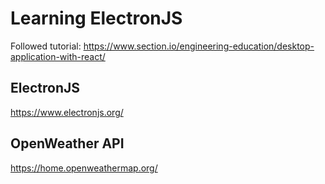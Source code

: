 # Learning ElectronJS

Followed tutorial: https://www.section.io/engineering-education/desktop-application-with-react/

## ElectronJS

https://www.electronjs.org/

## OpenWeather API

https://home.openweathermap.org/

